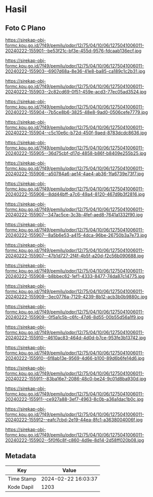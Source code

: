 # Hasil

## Foto C Plano

https://sirekap-obj-formc.kpu.go.id/7f49/pemilu/pdpr/12/75/04/10/06/1275041006011-20240222-155901--be53f21c-bf3e-455d-9576-fdcaab136ecf.jpg

https://sirekap-obj-formc.kpu.go.id/7f49/pemilu/pdpr/12/75/04/10/06/1275041006011-20240222-155903--6907d68a-8e36-41e8-ba85-ca189c1c2b31.jpg

https://sirekap-obj-formc.kpu.go.id/7f49/pemilu/pdpr/12/75/04/10/06/1275041006011-20240222-155903--2c82cd69-0f51-459e-acd3-77ec05ad3524.jpg

https://sirekap-obj-formc.kpu.go.id/7f49/pemilu/pdpr/12/75/04/10/06/1275041006011-20240222-155904--7b5ce8b6-3825-48e8-9ad0-0506cefe7779.jpg

https://sirekap-obj-formc.kpu.go.id/7f49/pemilu/pdpr/12/75/04/10/06/1275041006011-20240222-155904--c5c10e6c-b72d-450f-9aed-8783dcdc8636.jpg

https://sirekap-obj-formc.kpu.go.id/7f49/pemilu/pdpr/12/75/04/10/06/1275041006011-20240222-155905--36d75cbf-d17d-4858-b86f-b8409e255b25.jpg

https://sirekap-obj-formc.kpu.go.id/7f49/pemilu/pdpr/12/75/04/10/06/1275041006011-20240222-155906--a50784a6-ae14-4ae4-ab36-1fa6739e73f7.jpg

https://sirekap-obj-formc.kpu.go.id/7f49/pemilu/pdpr/12/75/04/10/06/1275041006011-20240222-155906--8dd44bff-a7c6-49a4-8120-467d9b3f2816.jpg

https://sirekap-obj-formc.kpu.go.id/7f49/pemilu/pdpr/12/75/04/10/06/1275041006011-20240222-155907--347ac5ce-3c3b-4fef-aed8-7641a1332f90.jpg

https://sirekap-obj-formc.kpu.go.id/7f49/pemilu/pdpr/12/75/04/10/06/1275041006011-20240222-155907--8a5b6e53-a415-4dca-96be-26750b3a7e73.jpg

https://sirekap-obj-formc.kpu.go.id/7f49/pemilu/pdpr/12/75/04/10/06/1275041006011-20240222-155907--47b1d727-2f4f-4b5f-a20d-f2c56b090688.jpg

https://sirekap-obj-formc.kpu.go.id/7f49/pemilu/pdpr/12/75/04/10/06/1275041006011-20240222-155908--b8bbec62-1ef1-4333-8477-74da87c14775.jpg

https://sirekap-obj-formc.kpu.go.id/7f49/pemilu/pdpr/12/75/04/10/06/1275041006011-20240222-155909--3ec0776a-7129-4239-8b12-acb3b0b9880c.jpg

https://sirekap-obj-formc.kpu.go.id/7f49/pemilu/pdpr/12/75/04/10/06/1275041006011-20240222-155909--0f5a1c5b-c6fc-47d6-8d55-00b55d56a1f9.jpg

https://sirekap-obj-formc.kpu.go.id/7f49/pemilu/pdpr/12/75/04/10/06/1275041006011-20240222-155910--4610ac83-464d-4d0d-b7ce-953fe3b13742.jpg

https://sirekap-obj-formc.kpu.go.id/7f49/pemilu/pdpr/12/75/04/10/06/1275041006011-20240222-155910--6f8ab13e-9569-4d66-b100-89d6b6fe14d6.jpg

https://sirekap-obj-formc.kpu.go.id/7f49/pemilu/pdpr/12/75/04/10/06/1275041006011-20240222-155911--83ba16e7-2086-48c0-be24-9c01d8ba930d.jpg

https://sirekap-obj-formc.kpu.go.id/7f49/pemilu/pdpr/12/75/04/10/06/1275041006011-20240222-155911--ce927a88-3ef7-4963-8c0b-a36a1dac1b0c.jpg

https://sirekap-obj-formc.kpu.go.id/7f49/pemilu/pdpr/12/75/04/10/06/1275041006011-20240222-155912--eafc7cbd-2e19-44ea-8fc1-a3638004006f.jpg

https://sirekap-obj-formc.kpu.go.id/7f49/pemilu/pdpr/12/75/04/10/06/1275041006011-20240222-155902--5f0f6c8f-c860-4d9e-8d14-2d58ff020b08.jpg


## Metadata

| Key        | Value               |
| ---------- | ------------------- |
| Time Stamp | 2024-02-22 16:03:37 |
| Kode Dapil | 1203                |



